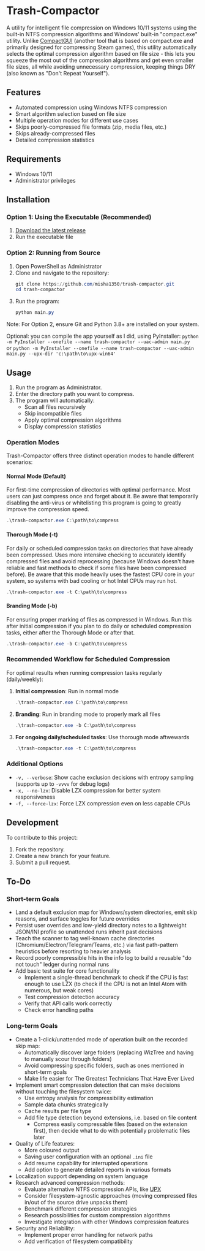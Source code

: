 # Trash-Compactor
  A utility for intelligent file compression on Windows 10/11 systems using the built-in NTFS compression algorithms and Windows' built-in "compact.exe" utility. Unlike [CompactGUI](https://github.com/IridiumIO/CompactGUI) (another tool that is based on compact.exe and primarily designed for compressing Steam games), this utility automatically selects the optimal compression algorithm based on file size - this lets you squeeze the most out of the compression algorithms and get even smaller file sizes, all while avoiding unnecessary compression, keeping things DRY (also known as "Don't Repeat Yourself").

  ## Features

  - Automated compression using Windows NTFS compression
  - Smart algorithm selection based on file size
  - Multiple operation modes for different use cases
  - Skips poorly-compressed file formats (zip, media files, etc.)
  - Skips already-compressed files
  - Detailed compression statistics

  ## Requirements

  - Windows 10/11
  - Administrator privileges

## Installation

### Option 1: Using the Executable (Recommended)

1. [Download the latest release](https://github.com/misha1350/trash-compactor/releases/latest)
2. Run the executable file

### Option 2: Running from Source

1. Open PowerShell as Administrator
2. Clone and navigate to the repository:
    ```powershell
    git clone https://github.com/misha1350/trash-compactor.git
    cd trash-compactor
    ```
3. Run the program:
    ```powershell
    python main.py
    ```

Note: For Option 2, ensure Git and Python 3.8+ are installed on your system.

Optional: you can compile the app yourself as I did, using PyInstaller:
    ```
    python -m PyInstaller --onefile --name trash-compactor --uac-admin main.py 
    ```
    or
    ```
    python -m PyInstaller --onefile --name trash-compactor --uac-admin main.py --upx-dir 'c:\path\to\upx-win64'
    ```

## Usage

1. Run the program as Administrator.
2. Enter the directory path you want to compress.
3. The program will automatically:
    - Scan all files recursively
    - Skip incompatible files
    - Apply optimal compression algorithms
    - Display compression statistics

### Operation Modes

Trash-Compactor offers three distinct operation modes to handle different scenarios:

#### Normal Mode (Default)
For first-time compression of directories with optimal performance.
Most users can just compress once and forget about it.
Be aware that temporarily disabling the anti-virus or whitelisting this program is going to greatly improve the compression speed.
```powershell
.\trash-compactor.exe C:\path\to\compress
```

#### Thorough Mode (-t)
For daily or scheduled compression tasks on directories that have already been compressed. Uses more intensive checking to accurately identify compressed files and avoid reprocessing (because Windows doesn't have reliable and fast methods to check if some files have been compressed before).
Be aware that this mode heavily uses the fastest CPU core in your system, so systems with bad cooling or hot Intel CPUs may run hot.
```powershell
.\trash-compactor.exe -t C:\path\to\compress
```

#### Branding Mode (-b)
For ensuring proper marking of files as compressed in Windows. Run this after initial compression if you plan to do daily or scheduled compression tasks, either after the Thorough Mode or after that.
```powershell
.\trash-compactor.exe -b C:\path\to\compress
```

### Recommended Workflow for Scheduled Compression

For optimal results when running compression tasks regularly (daily/weekly):

1. **Initial compression**: Run in normal mode
   ```powershell
   .\trash-compactor.exe C:\path\to\compress
   ```

2. **Branding**: Run in branding mode to properly mark all files
   ```powershell
   .\trash-compactor.exe -b C:\path\to\compress
   ```

3. **For ongoing daily/scheduled tasks**: Use thorough mode aftwewards
   ```powershell
   .\trash-compactor.exe -t C:\path\to\compress
   ```

### Additional Options

- `-v, --verbose`: Show cache exclusion decisions with entropy sampling (supports up to `-vvvv` for debug logs)
- `-x, --no-lzx`: Disable LZX compression for better system responsiveness
- `-f, --force-lzx`: Force LZX compression even on less capable CPUs

## Development

To contribute to this project:

1. Fork the repository.
2. Create a new branch for your feature.
3. Submit a pull request.

## To-Do

### Short-term Goals
- Land a default exclusion map for Windows/system directories, emit skip reasons, and surface toggles for future overrides
- Persist user overrides and low-yield directory notes to a lightweight JSON/INI profile so unattended runs inherit past decisions
- Teach the scanner to tag well-known cache directories (Chromium/Electron/Telegram/Teams, etc.) via fast path-pattern heuristics before resorting to heavier analysis
- Record poorly compressible hits in the info log to build a reusable "do not touch" ledger during normal runs
- Add basic test suite for core functionality
  - Implement a single-thread benchmark to check if the CPU is fast enough to use LZX (to check if the CPU is not an Intel Atom with numerous, but weak cores)
  - Test compression detection accuracy
  - Verify that API calls work correctly
  - Check error handling paths

### Long-term Goals
- Create a 1-click/unattended mode of operation built on the recorded skip map:
  - Automatically discover large folders (replacing WizTree and having to manually scour through folders)
  - Avoid compressing specific folders, such as ones mentioned in short-term goals
  - Make life easier for The Greatest Technicians That Have Ever Lived
- Implement smart compression detection that can make decisions without touching the filesystem twice:
  - Use entropy analysis for compressibility estimation
  - Sample data chunks strategically
  - Cache results per file type
  - Add file type detection beyond extensions, i.e. based on file content
    - Compress easily compressable files (based on the extension first), then decide what to do with potentially problematic files later
- Quality of Life features:
  - More coloured output
  - Saving user configuration with an optional `.ini` file
  - Add resume capability for interrupted operations
  - Add option to generate detailed reports in various formats
- Localization support depending on system language
- Research advanced compression methods:
  - Evaluate alternative NTFS compression APIs, like [UPX](https://github.com/upx/upx)
  - Consider filesystem-agnostic approaches (moving compressed files in/out of the source drive unpacks them)
  - Benchmark different compression strategies
  - Research possibilities for custom compression algorithms
  - Investigate integration with other Windows compression features
- Security and Reliability:
  - Implement proper error handling for network paths
  - Add verification of filesystem compatibility